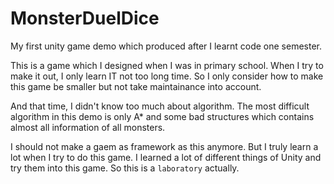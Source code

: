 # MonsterDuelDice
My first unity game demo which produced after I learnt code one semester.

This is a game which I designed when I was in primary school. When I try to make it out, I only learn IT not too long time. So I only consider how to make this game be smaller but not take maintainance into account.

And that time, I didn't know too much about algorithm. The most difficult algorithm in this demo is only A* and some bad structures which contains almost all information of all monsters.

I should not make a gaem as framework as this anymore. But I truly learn a lot when I try to do this game. I learned a lot of different things of Unity and try them into this game. So this is a `laboratory` actually.

